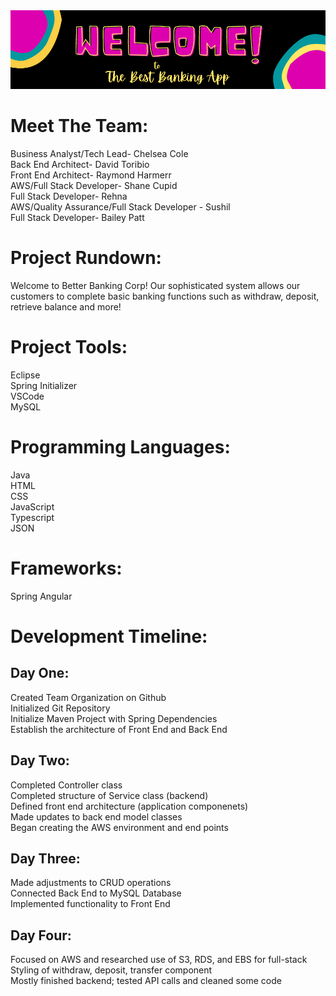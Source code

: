 <head>
<img src = "Best Banking App Banner.png"></img>
</head>
<body>
  <h1> Meet The Team: </h1>
 
  Business Analyst/Tech Lead- Chelsea Cole
  <br>
  Back End Architect- David Toribio
  <br>
  Front End Architect- Raymond Harmerr
  <br>
  AWS/Full Stack Developer- Shane Cupid
  <br>
  Full Stack Developer- Rehna 
  <br>
  AWS/Quality Assurance/Full Stack Developer - Sushil
  <br>
  Full Stack Developer- Bailey Patt
  
  
  <h1> Project Rundown: </h1>
  
  Welcome to Better Banking Corp! Our sophisticated system allows our customers to complete basic banking functions such as withdraw, deposit, retrieve balance and more!
 
  <h1> Project Tools: </h1>
  
  Eclipse
  <br>
  Spring Initializer
  <br>
  VSCode
  <br>
  MySQL
  
  <h1> Programming Languages: </h1>
  
  Java
  <br>
  HTML
  <br>
  CSS
  <br>
  JavaScript
  <br>
  Typescript
  <br>
  JSON
  
  <h1> Frameworks: </h1>
  
  Spring
  Angular
  
  <h1> Development Timeline: </h1>
  
  <h2> Day One: </h2>
  Created Team Organization on Github <br>
  Initialized Git Repository <br>
  Initialize Maven Project with Spring Dependencies <br>
  Establish the architecture of Front End and Back End <br>
  
  <h2> Day Two: </h2>
  Completed Controller class <br>
  Completed structure of Service class (backend) <br>
  Defined front end architecture (application componenets) <br>
  Made updates to back end model classes <br>
  Began creating the AWS environment and end points <br>
  
  <h2> Day Three: </h2>
  Made adjustments to CRUD operations <br>
  Connected Back End to MySQL Database <br>
  Implemented functionality to Front End <br>
  
  <h2> Day Four: </h2>
  Focused on AWS and researched use of S3, RDS, and EBS for full-stack <br>
  Styling of withdraw, deposit, transfer component <br>
  Mostly finished backend; tested API calls and cleaned some code <br>
  
  
  </body>
